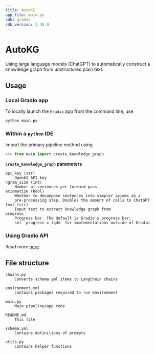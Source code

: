 ```yaml
---
title: AutoKG
app_file: main.py
sdk: gradio
sdk_version: 3.39.0
---
```

# AutoKG

Using large language models (ChatGPT) to automatically construct a knowledge graph from unstructured plain text.

## Usage

### Local Gradio app

To locally launch the `Gradio` app from the command line, use

```
python main.py
```

### Within a `python` IDE

Import the primary pipeline method using

```python
>>> from main import create_knowledge_graph
```

**`create_knowledge_graph` parameters**

```
api_key (str)
    OpenAI API key
ngram_size (int)
    Number of sentences per forward pass
axiomatize (bool)
    Whether to decompose sentences into simpler axioms as a
    pre-processing step. Doubles the amount of calls to ChatGPT
text (str)
    Input text to extract knowledge graph from
progress
    Progress bar. The default is Gradio's progress bar; 
    set `progress = tqdm` for implementations outside of Gradio
```

### Using Gradio API

Read more [here](https://www.gradio.app/docs/python-client).

## File structure

```
chains.py
    Converts schema.yml items to LangChain chains

environment.yml
    Contains packages required to run environment

main.py
    Main pipeline/app code

README.md
    This file

schema.yml
    Contains definitions of prompts

utils.py
    Contains helper functions
```